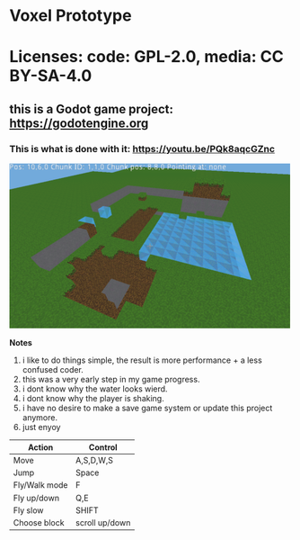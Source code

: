 # Voxel Prototype

# Licenses: code: GPL-2.0, media: CC BY-SA-4.0
## this is a Godot game project: https://godotengine.org

### This is what is done with it: https://youtu.be/PQk8aqcGZnc


![Screenshot](/screenshot.PNG)

**Notes**

1. i like to do things simple, the result is more performance + a less confused coder.
1.  this was a very early step in my game progress.
1. i dont know why the water looks wierd.
1. i dont know why the player is shaking.
1. i have no desire to make a save game system or update this project anymore.
1. just enyoy

|Action|Control|
|----|----|
|Move|A,S,D,W,S|
|Jump|Space|
Fly/Walk mode|F|
Fly up/down|Q,E|
Fly slow|SHIFT|
Choose block|scroll up/down|

